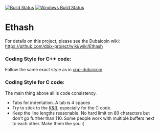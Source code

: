 [![Build Status](https://travis-ci.org/dubaicoin/ethash.svg?branch=master)](https://travis-ci.org/dubaicoin/ethash)
[![Windows Build Status](https://ci.appveyor.com/api/projects/status/github/debris/ethash?branch=master&svg=true)](https://ci.appveyor.com/project/debris/ethash-nr37r/branch/master)

# Ethash

For details on this project, please see the Dubaicoin wiki:
https://github.com/dbix-project/wiki/wiki/Ethash

### Coding Style for C++ code:

Follow the same exact style as in [cpp-dubaicoin](https://github.com/dbix-project/cpp-dubaicoin/blob/develop/CodingStandards.txt)

### Coding Style for C code:

The main thing above all is code consistency.

- Tabs for indentation. A tab is 4 spaces
- Try to stick to the [K&R](http://en.wikipedia.org/wiki/Indent_style#K.26R_style),
  especially for the C code.
- Keep the line lengths reasonable. No hard limit on 80 characters but don't go further
  than 110. Some people work with multiple buffers next to each other.
  Make them like you :)
